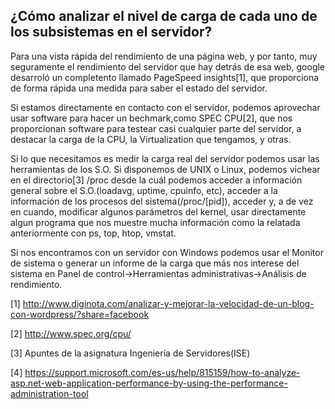 ## ¿Cómo analizar el nivel de carga de cada uno de los subsistemas en el servidor? 

Para una vista rápida del rendimiento de una página web, y por tanto, muy seguramente el rendimiento del servidor que
hay detrás de esa web, google desarroló un completento llamado PageSpeed insights[1], que proporciona de forma rápida
una medida para saber el estado del servidor.

Si estamos directamente en contacto con el servidor, podemos aprovechar usar software para hacer un bechmark,como SPEC CPU[2], 
que nos proporcionan software para testear casi cualquier parte del servidor, a destacar la carga de la CPU, la Virtualization
que tengamos, y otras.

Si lo que necesitamos es medir la carga real del servidor podemos usar las herramientas de los S.O. Si disponemos de UNIX o 
Linux, podemos vichear en el directorio[3] /proc desde la cuál podemos acceder a información general sobre el S.O.(loadavg, uptime,
cpuinfo, etc), acceder a la información de los procesos del sistema(/proc/[pid]), acceder y, a de vez en cuando, modificar 
algunos parámetros del kernel, usar directamente algun programa que nos muestre mucha información como la relatada anteriormente
con ps, top, htop, vmstat.

Si nos encontramos con un servidor con Windows podemos usar el Monitor de sistema o generar un informe de la carga que más nos
interese del sistema en Panel de control->Herramientas administrativas->Análisis de rendimiento.

[1] http://www.diginota.com/analizar-y-mejorar-la-velocidad-de-un-blog-con-wordpress/?share=facebook

[2] http://www.spec.org/cpu/

[3] Apuntes de la asignatura Ingeniería de Servidores(ISE)

[4] https://support.microsoft.com/es-us/help/815159/how-to-analyze-asp.net-web-application-performance-by-using-the-performance-administration-tool
